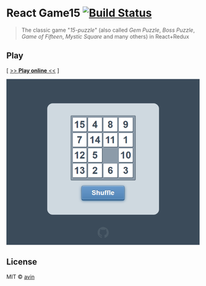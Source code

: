 # React Game15 [![Build Status](https://travis-ci.org/avin/react-game15.svg?branch=master)](https://travis-ci.org/avin/react-game15)

> The classic game "_15-puzzle_" (also called _Gem Puzzle_, _Boss Puzzle_, _Game of Fifteen_, _Mystic Square_ and many others) in React+Redux

## Play

[ [>> **Play online** <<](https://avin.github.io/react-game15) ]

[![Preview](./assets/preview.png)](https://avin.github.io/react-game15)

## License

MIT © [avin](https://github.com/avin)


